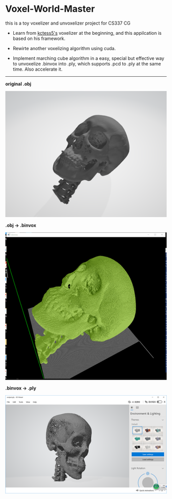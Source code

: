 # Voxel-World-Master
this is a toy voxelizer and unvoxelizer project for CS337 CG 

- Learn from [kctess5's](https://github.com/kctess5/voxelizer) voxelizer at the beginning, and this appilcation is based on his framework. 

- Rewirte another voxelizing algorithm using cuda.

- Implement marching cube algorithm in a easy, special but effective way to unvoxelize .binvox into .ply, which supports .pcd to .ply at the same time. Also accelerate it.

  

---

**original .obj** 

![](.\image\bone_obj.png)

**.obj -> .binvox**

![](./image/v/bone2.png)

**.binvox -> .ply**

![](./image/unv/bone256.png)